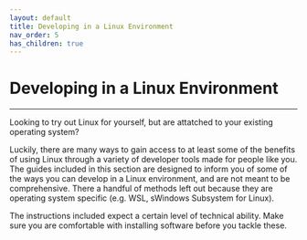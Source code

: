 ```yaml
---
layout: default
title: Developing in a Linux Environment
nav_order: 5
has_children: true
---
```


# Developing in a Linux Environment

---
Looking to try out Linux for yourself, but are attatched to your existing operating system?

Luckily, there are many ways to gain access to at least some of the benefits of using Linux through a variety of developer tools made for people like you. The guides included in this section are designed to inform you of some of the ways you can develop in a Linux environment, and are not meant to be comprehensive. There a handful of methods left out because they are operating system specific (e.g. WSL, sWindows Subsystem for Linux). 

The instructions included expect a certain level of technical ability. Make sure you are comfortable with installing software before you tackle these. 
